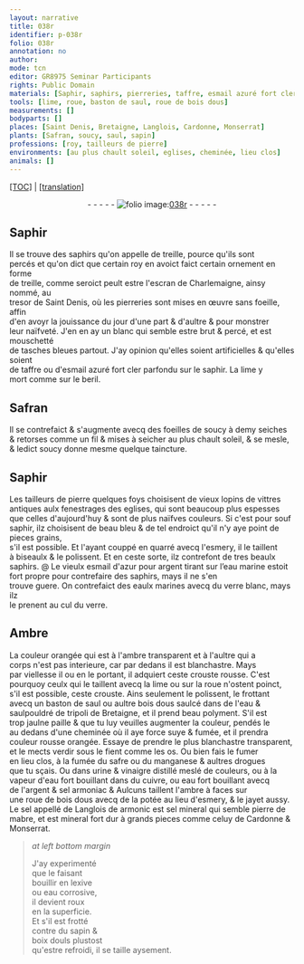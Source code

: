 ```yaml
---
layout: narrative
title: 038r
identifier: p-038r
folio: 038r
annotation: no
author:
mode: tcn
editor: GR8975 Seminar Participants
rights: Public Domain
materials: [Saphir, saphirs, pierreries, taffre, esmail azuré fort cler, saphir, beril, Safran, foeilles de soucy, fil, vittres antiques, esmery, esmail d'azur, argent, eaulx marines, verre blanc, verre, Ambre, ambre transparent, saul, bois dous, eau, tripoli de Bretaigne, suye, fumée, fient, os, fumer, fumée du safre, manganese, drogues, urine, vinaigre distillé, vapeur d'eau fort, cuivre, eau fort, sel armoniac, ambre, potée, jayet, sel appellé de Langlois de armonic, sel mineral, pierre de mabre, lexive, eau corrosive, sapin, boix douls]
tools: [lime, roue, baston de saul, roue de bois dous]
measurements: []
bodyparts: []
places: [Saint Denis, Bretaigne, Langlois, Cardonne, Monserrat]
plants: [Safran, soucy, saul, sapin]
professions: [roy, tailleurs de pierre]
environments: [au plus chault soleil, eglises, cheminée, lieu clos]
animals: []
---
```


 <p><a href="{{ site.baseurl }}/normalized/">[TOC]</a> | <a href="{{ site.baseurl }}/texts/p-038r_tl/" target="_blank">[translation]</a></p><div class="folio" align="center">- - - - - <a href="http://gallica.bnf.fr/ark:/12148/btv1b10500001g/f81.image" target="_blank"><img src="https://cu-mkp.github.io/2017-workshop-edition/assets/photo-icon.png" alt="folio image: " style="display:inline-block; margin-bottom:-3px;"/>038r</a> - - - - - </div>  
  

## <span class="m">Saphir</span>

 
Il se trouve des <span class="m">saphirs</span> qu'on appelle de treille, pource qu'ils sont<br/> percés et qu'on dict que certain <span class="pro">roy</span> en avoict faict certain ornem<span class="exp">ent</span> en forme<br/> de treille, co<span class="exp">mme</span> seroict peult estre l'escran de <span class="pn">Charlemaigne</span>, ainsy nommé, au<br/> tresor de <span class="pl">Saint Denis</span>, où les <span class="m">pierreries</span> sont mises en œuvre sans foeille, affin<br/> d'en avoyr la jouissance du jour d'une part & d'aultre & pour monstrer<br/> leur naïfveté. J'en en ay un blanc qui semble estre brut & percé, et est mouschetté<br/> de tasches bleues partout. J'ay opinion qu'elles soient artificielles & qu'elles soient<br/> de <span class="m">taffre</span> ou d'<span class="m">esmail azuré fort cler</span> parfondu sur le <span class="m">saphir</span>. <span class="add">La <span class="tl">lime</span> y<br/> mort co<span class="exp">mm</span>e sur le <span class="m">beril</span></span>.
 
 
  

## <span class="m"><span class="pa">Safran</span></span>

 
Il se contrefaict & s'augmente avecq des <span class="m">foeilles de <span class="pa">soucy</span></span> à demy seiches<br/> & retorses co<span class="exp">mm</span>e un <span class="m">fil</span> & mises à seicher <span class="env">au plus chault soleil</span>, & se mesle,<br/> & ledict <span class="pa">soucy</span> donne mesme quelque taincture.

 
  

## <span class="m">Saphir</span>

 
Les <span class="pro">tailleurs de pierre</span> quelques foys choisisent de vieux lopins de <span class="m">vittres<br/> antiques</span> aulx fenestrages des <span class="env">eglises</span>, qui sont beaucoup plus espesses<br/> que celles d'<span class="tmp">aujourd'huy</span> & sont de plus naïfves couleurs. Si c'est pour <span class="del">souf</span><br/> <span class="m">saphir</span>, ilz choisisent de beau bleu & de tel endroict qu'il n'y aye point de <span class="del">pieces</span> <span class="add">grains</span>,<br/> s'il est possible. Et l'ayant couppé en quarré avecq l'<span class="m">esmery</span>, il le taillent<br/> à biseaulx & le polissent. Et en ceste sorte, ilz contrefont de tres beaulx<br/> <span class="m">saphirs</span>. @ Le vieulx <span class="m">esmail d'azur</span> pour <span class="m">argent</span> tira<span class="exp">n</span>t sur l’eau marine estoit<br/> fort propre pour contrefaire des <span class="m">saphirs</span>, mays il ne s'en<br/> trouve guere. On contrefaict des <span class="m">eaulx marines</span> avecq du <span class="m">verre blanc</span>, mays ilz<br/> le prenent au cul du <span class="m">verre</span>.
 
 
  

## <span class="m">Ambre</span>

 
La couleur orangée qui est à l'<span class="m">ambre transparent</span> et à l'aultre qui a<br/> corps n'est pas interieure, car par dedans il est blanchastre. Mays<br/> par viellesse <span class="del">il</span> ou en le portant, il adquiert ceste crouste rousse. C'est<br/> pourquoy ceulx qui le taillent avecq la <span class="tl">lime</span> ou sur la <span class="tl">roue</span> n'ostent poinct,<br/> s'il est possible, ceste crouste. Ains seulement le polissent, le frottant<br/> avecq un <span class="tl">baston de <span class="m"><span class="pa">saul</span></span></span> ou aultre <span class="m">bois dous</span> saulcé dans de l'<span class="m">eau</span> &<br/> saulpouldré de <span class="m">tripoli de <span class="pl">Bretaigne</span></span>, et il prend beau polyment. S'il est<br/> trop jaulne paille & que tu luy veuilles augmenter la couleur, pendés le<br/> au dedans d'une <span class="env">cheminée</span> où il aye force <span class="m">suye</span> & <span class="m">fumée</span>, et il prendra<br/> couleur rousse orangée. Essaye de prendre le plus blanchastre transparent,<br/> et le mects verdir sous le <span class="m">fient</span> co<span class="exp">mm</span>e les <span class="m">os</span>. Ou bien fais le <span class="m">fumer</span><br/> en <span class="env">lieu clos</span>, à la <span class="m">fumée du safre</span> ou du <span class="m">manganese</span> & aultres <span class="m">drogues</span><br/> que tu sçais. Ou dans <span class="m">urine</span> & <span class="m">vinaigre distillé</span> meslé de couleurs, ou à la<br/> <span class="m">vapeur d'eau fort</span> bouillant dans du <span class="m">cuivre</span>, ou <span class="m">eau fort</span> bouillant avecq<br/> de l'<span class="m">argent</span> & <span class="m">sel armoniac</span> & Aulcuns taillent l'<span class="m">ambre</span> à faces sur<br/> une <span class="tl">roue de <span class="m">bois dous</span></span> avecq de la <span class="m">potée</span> au lieu d'<span class="m">esmery</span>, & le <span class="m">jayet</span> aussy.<br/> Le <span class="m">sel appellé de <span class="pl">Langlois</span> de armonic</span> est <span class="m">sel mineral</span> qui semble <span class="m">pierre de<br/> mabre</span>, et est mineral fort dur à grands pieces co<span class="exp">mm</span>e celuy de <span class="pl">Cardonne</span> &<br/> <span class="pl">Monserrat</span>.
 
> *at left bottom margin*
> 
> 
>   J'ay experimenté<br/> que le faisant<br/> bouillir en <span class="m">lexive</span><br/> ou <span class="m">eau corrosive</span>,<br/> il devient roux<br/> en la superficie.<br/> Et s'il est frotté<br/> contre du <span class="m"><span class="pa">sapin</span></span> &<br/> <span class="m">boix douls</span> plustost<br/> qu'estre refroidi, il se taille aysem<span class="exp">ent</span>.
 
 